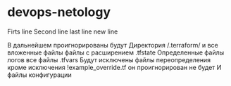 # devops-netology
Firts line
Second line
last line
new line

В дальнейшем проигнорированы будут 
Директория /.terraform/ и все вложенные файлы
файлы с расширением .tfstate
Определенные файлы логов
все файлы .tfvars
Будут исключены файлы переопределения кроме исключения !example_override.tf он проигнорирован не будет
И файлы конфигурации

